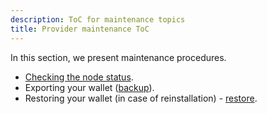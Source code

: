 ```yaml
---
description: ToC for maintenance topics
title: Provider maintenance ToC
---
```


In this section, we present maintenance procedures.

- [Checking the node status](/docs/providers/maintenance/provider-maintenance).
- Exporting your wallet ([backup](/docs/providers/maintenance/wallet-backup)).
- Restoring your wallet (in case of reinstallation) - [restore](/docs/providers/maintenance/wallet-restoration).